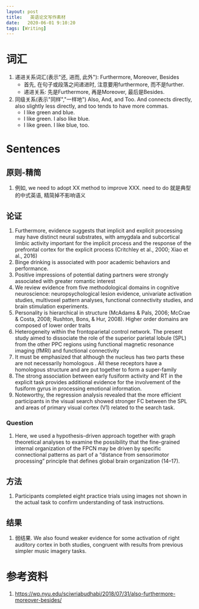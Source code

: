 ```yaml
---
layout: post
title:   英语论文写作素材
date:   2020-06-01 9:10:20
tags: [Writing] 
---
```


# 词汇

1. 递进关系词汇(表示"还, 进而, 此外"): Furthermore, Moreover, Besides
   * 首先, 在句子或段落之间递进时, 注意要用furthermore, 而不是further.
   * 递进关系: 先是Furthermore, 再是Moreover, 最后是Besides.
2. 同级关系(表示"同样","一样地") Also, And, and Too. 
And connects directly, also slightly less directly, and too tends to have more commas.
    * I like green and blue. 	
	* I like green. I also like blue.
	* I like green. I like blue, too.	
	
# Sentences

## 原则-精简

1. 例如, we need to adopt XX method to improve XXX. need to do 就是典型的中式英语, 精简掉不影响语义


## 论证

1. Furthermore, evidence suggests that implicit and explicit processing may have distinct neural
substrates, with amygdala and subcortical limbic activity important for
the implicit process and the response of the prefrontal cortex for the
explicit process (Critchley et al., 2000; Xiao et al., 2016)
2. Binge drinking is associated with poor academic behaviors and performance. 
3. Positive impressions of potential dating partners were strongly associated with greater romantic interest
4. We review evidence from five methodological domains in cognitive neuroscience: neuropsychological lesion evidence, univariate activation studies, multivoxel pattern analyses, functional connectivity studies, and brain stimulation experiments.
5. Personality is hierarchical in structure  (McAdams & Pals, 2006; McCrae & Costa, 2008; Rushton, Bons, & Hur, 2008). Higher order domains are composed of lower order traits
6. Heterogeneity within the frontoparietal control network. The present study aimed to dissociate the role of the superior parietal lobule (SPL) from the other PPC regions using functional magnetic resonance imaging (fMRI) and functional connectivity
6. It must be emphasized that although the nucleus has two parts these are not necessarily
homologous . All these receptors have a homologous structure and are put together to form a super-family
7. The strong association between early fusiform activity and RT in the explicit task
provides additional evidence for the involvement of the fusiform gyrus in processing emotional information.
8. Noteworthy, the regression analysis revealed that the more efficient participants in the visual search showed stronger FC between the SPL and areas of primary visual cortex (V1) related to the search task.

### Question

1. Here, we used a hypothesis-driven approach together with graph theoretical analyses to examine the possibility that the fine-grained
internal organization of the FPCN may be driven by specific connectional patterns as part of a “distance from sensorimotor
processing” principle that defines global brain organization (14–17).

## 方法

1. Participants completed eight practice trials using
images not shown in the actual task to confirm understanding of task instructions.   
  
## 结果

1. 弱结果. We also
found weaker evidence for some activation of right auditory
cortex in both studies, congruent with results from previous
simpler music imagery tasks.

# 参考资料

1. https://wp.nyu.edu/sciwriabudhabi/2018/07/31/also-furthermore-moreover-besides/
